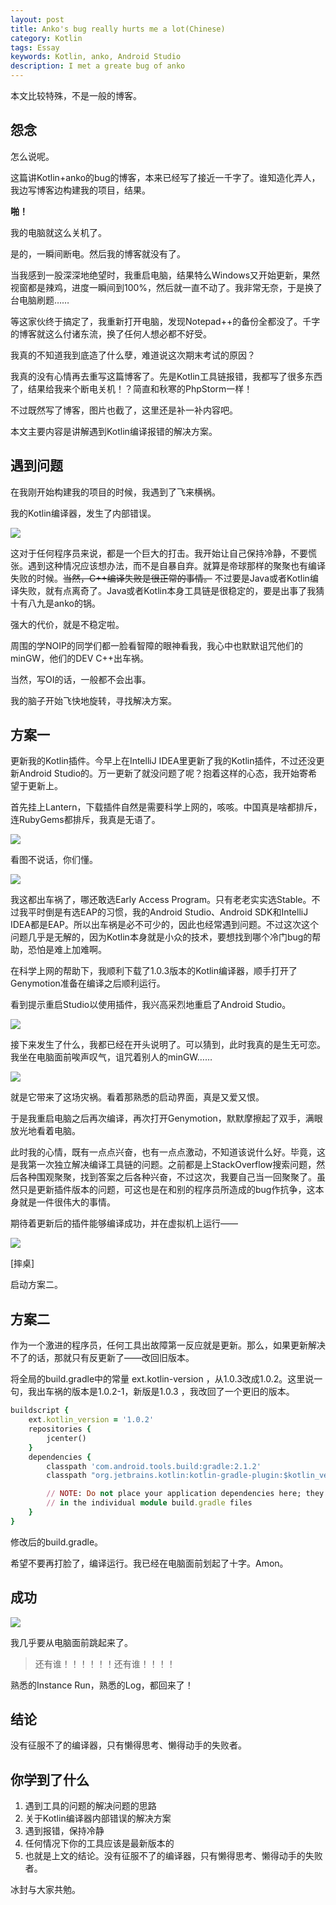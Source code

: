 ```yaml
---
layout: post
title: Anko's bug really hurts me a lot(Chinese)
category: Kotlin
tags: Essay
keywords: Kotlin, anko, Android Studio
description: I met a greate bug of anko
---
```


本文比较特殊，不是一般的博客。

## 怨念

怎么说呢。

这篇讲Kotlin+anko的bug的博客，本来已经写了接近一千字了。谁知造化弄人，我边写博客边构建我的项目，结果。

**啪！**

我的电脑就这么关机了。

是的，一瞬间断电。然后我的博客就没有了。

当我感到一股深深地绝望时，我重启电脑，结果特么Windows又开始更新，果然视窗都是辣鸡，进度一瞬间到100%，然后就一直不动了。我非常无奈，于是换了台电脑刷题……

等这家伙终于搞定了，我重新打开电脑，发现Notepad++的备份全都没了。千字的博客就这么付诸东流，换了任何人想必都不好受。

我真的不知道我到底造了什么孽，难道说这次期末考试的原因？

我真的没有心情再去重写这篇博客了。先是Kotlin工具链报错，我都写了很多东西了，结果给我来个断电关机！？简直和秋寒的PhpStorm一样！

不过既然写了博客，图片也截了，这里还是补一补内容吧。

本文主要内容是讲解遇到Kotlin编译报错的解决方案。

## 遇到问题

在我刚开始构建我的项目的时候，我遇到了飞来横祸。

我的Kotlin编译器，发生了内部错误。

<p><img src="/../../../assets/images/java/kt2/1.png" align="center"></p>

这对于任何程序员来说，都是一个巨大的打击。我开始让自己保持冷静，不要慌张。遇到这种情况应该想办法，而不是自暴自弃。就算是帝球那样的聚聚也有编译失败的时候。~~当然，C++编译失败是很正常的事情。~~ 不过要是Java或者Kotlin编译失败，就有点离奇了。Java或者Kotlin本身工具链是很稳定的，要是出事了我猜十有八九是anko的锅。

强大的代价，就是不稳定啦。

周围的学NOIP的同学们都一脸看智障的眼神看我，我心中也默默诅咒他们的minGW，他们的DEV C++出车祸。

当然，写OI的话，一般都不会出事。

我的脑子开始飞快地旋转，寻找解决方案。

## 方案一

更新我的Kotlin插件。今早上在IntelliJ IDEA里更新了我的Kotlin插件，不过还没更新Android Studio的。万一更新了就没问题了呢？抱着这样的心态，我开始寄希望于更新上。

首先挂上Lantern，下载插件自然是需要科学上网的，咳咳。中国真是啥都排斥，连RubyGems都排斥，我真是无语了。

<p><img src="/../../../assets/images/java/kt2/2.png" align="center"></p>

看图不说话，你们懂。

<p><img src="/../../../assets/images/java/kt2/3.png" align="center"></p>

我这都出车祸了，哪还敢选Early Access Program。只有老老实实选Stable。不过我平时倒是有选EAP的习惯，我的Android Studio、Android SDK和IntelliJ IDEA都是EAP。所以出车祸是必不可少的，因此也经常遇到问题。不过这次这个问题几乎是无解的，因为Kotlin本身就是小众的技术，要想找到哪个冷门bug的帮助，恐怕是难上加难啊。

在科学上网的帮助下，我顺利下载了1.0.3版本的Kotlin编译器，顺手打开了Genymotion准备在编译之后顺利运行。

看到提示重启Studio以使用插件，我兴高采烈地重启了Android Studio。

<p><img src="/../../../assets/images/java/kt2/4.png" align="center"></p>

接下来发生了什么，我都已经在开头说明了。可以猜到，此时我真的是生无可恋。我坐在电脑面前唉声叹气，诅咒着别人的minGW……

<p><img src="/../../../assets/images/java/kt2/5.png" align="center"></p>

就是它带来了这场灾祸。看着那熟悉的启动界面，真是又爱又恨。

于是我重启电脑之后再次编译，再次打开Genymotion，默默摩擦起了双手，满眼放光地看着电脑。

此时我的心情，既有一点点兴奋，也有一点点激动，不知道该说什么好。毕竟，这是我第一次独立解决编译工具链的问题。之前都是上StackOverflow搜索问题，然后各种围观聚聚，找到答案之后各种兴奋，不过这次，我要自己当一回聚聚了。虽然只是更新插件版本的问题，可这也是在和别的程序员所造成的bug作抗争，这本身就是一件很伟大的事情。

期待着更新后的插件能够编译成功，并在虚拟机上运行——

<p><img src="/../../../assets/images/java/kt2/1.png" align="center"></p>

[摔桌]

启动方案二。

## 方案二

作为一个激进的程序员，任何工具出故障第一反应就是更新。那么，如果更新解决不了的话，那就只有反更新了——改回旧版本。

将全局的build.gradle中的常量 ext.kotlin-version ，从1.0.3改成1.0.2。这里说一句，我出车祸的版本是1.0.2-1，新版是1.0.3 ，我改回了一个更旧的版本。

```ruby
buildscript {
    ext.kotlin_version = '1.0.2'
    repositories {
        jcenter()
    }
    dependencies {
        classpath 'com.android.tools.build:gradle:2.1.2'
        classpath "org.jetbrains.kotlin:kotlin-gradle-plugin:$kotlin_version"

        // NOTE: Do not place your application dependencies here; they belong
        // in the individual module build.gradle files
    }
}
```

修改后的build.gradle。

希望不要再打脸了，编译运行。我已经在电脑面前划起了十字。Amon。

## 成功

<p><img src="/../../../assets/images/java/kt2/6.png" align="center"></p>

我几乎要从电脑面前跳起来了。

> 还有谁！！！！！！还有谁！！！！

熟悉的Instance Run，熟悉的Log，都回来了！

## 结论

没有征服不了的编译器，只有懒得思考、懒得动手的失败者。

## 你学到了什么
1. 遇到工具的问题的解决问题的思路
1. 关于Kotlin编译器内部错误的解决方案
1. 遇到报错，保持冷静
1. 任何情况下你的工具应该是最新版本的
1. 也就是上文的结论。没有征服不了的编译器，只有懒得思考、懒得动手的失败者。

冰封与大家共勉。
